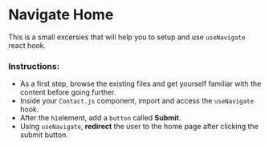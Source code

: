 # Navigate Home

This is a small excersies that will help you to setup and use `useNavigate` react hook.

### Instructions:
- As a first step, browse the existing files and get yourself familiar with the content before going further.
- Inside your `Contact.js` component, import and access the `useNavigate` hook.
- After the `h1`element, add a `button` called **Submit**.
- Using `useNavigate`, **redirect** the user to the home page after clicking the submit button.
